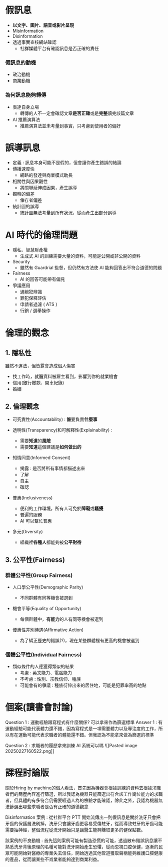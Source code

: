 # 假訊息
- **以文字、圖片、語音或影片呈現**
- Misinformation
- Disinformation
- 透過事實查核網站確認
	- 社群媒體平台有確認訊息是否正確的責任
### 假訊息的動機
- 政治動機
- 商業動機

### 為何訊息能夠轉傳
- 表達自身立場
	- 轉傳的人不一定會確認文章**是否正確**或是**完整**讀完該篇文章
- AI 推薦演算法
	- 推薦演算法並未考量到事實，只考慮到使用者的偏好

# 誤導訊息
- 定義 : 訊息本身可能不是假的，但會讓你產生錯誤的結論
- 傳播速度快
	- 網路的發達與商業模式助長
- 相關性與因果觀性
	- 將關聯延伸成因果，產生誤導
- 觀察的偏差
	- 倖存者偏差
- 統計圖的誤導
	- 統計圖無法考量到所有狀況，從而產生出部分誤導

# AI 時代的倫理問題
- 隱私、智慧財產權
	- 生成式 AI 的訓練需要大量的資料，可能是公開或非公開的資料
- Security
	- 雖然有 Guardrial 監督，但仍然有方法使 AI 能夠回答出不符合道德的問題
- Fairness
	- AI 的回答可能帶有偏見
- 爭議應用
	- 通緝犯辨識
	- 罪犯保釋評估
	- 申請者過濾 ( ATS )
	- 行銷 / 選舉操作
# 倫理的觀念
## 1.  隱私性
雖然不違法，但皆露會造成個人傷害
- 找工作時，就醫資料被雇主看到，影響到你的就業機會
- 信用(銀行繳款、開車紀錄)
- 婚姻
## 2.  倫理觀念
- 可究責性(Accountability) : **誰**要負責**什麼事**

- 透明性(Transparency)和可解釋性(Explainability) :
	- 需要**知道**的**風險**
	- 需要**知道**這個建議是**如何做出的**

- 知情同意(Informed Consent)
	- 揭露 : 是否將所有事情都描述出來
	- 了解
	- 自主
	- 確認

- 普惠(Inclusiveness)
	- 便利的工作環境，所有人可免於**障礙**或**騷擾**
	- 普遍的服務
	- AI 可以幫忙普惠

- 多元(Diversity)
	- 組織裡**各種人**都能夠被**公平對待**

## 3.  公平性(Fairness)
### 群體公平性(Group Fairness)
- 人口學公平性(Demographic Parity)
	- 不同群體有同等機會被選到

- 機會平等(Equality of Opportunity)
	- 每個群體中，**有能力**的人有同等機會被選到

- 優惠性差別待遇(Affirmative Action)
	- 為了矯正歷史的錯誤(?)，現在某些群體裡有更高的機會被選到

### 個體公平性(Individual Fairness)
- 類似條件的人應獲得類似的結果
	- 考慮 : 英文能力、電腦能力
	- 不考慮 : 性別、宗教信仰、種族
	- 可能會有的爭議 : 種族衍伸出來的居住地，可能是犯罪率高的地點

# 個案(讀書會討論)
Question 1 : 運動經驗跟寫程式有什麼關係? 可以拿來作為篩選標準
Answer 1 : 有運動經驗可能代表體力還不錯，因為寫程式是一項需要體力以及專注度的工作，所以有在運動可能代表求職者的體能還不錯。但我認為不能拿來做為篩選的標準

Question 2 : 求職者的履歷拿來訓練 AI 系統可以嗎
![[Pasted image 20250227160522.png]]

# 課程討論版

關於Hiring by machine的個人看法，首先因為機器會根據訓練的資料去根據求職者們的簡歷內容進行篩選，所以我認為機器只能篩選出符合該工作崗位能力的求職者，但具體的有多符合仍需要經過人為的檢驗才能確認，除此之外，我認為機器無法篩選出哪些求職者是否有正確的道德觀念

Disinformation 案例 : 從社群平台 PTT 開始流傳出一則假訊息是關於洗牙只會把牙齒的保護層洗刷掉，洗牙只會讓牙齒更容易受傷蛀牙，從而導致蛀牙的牙齒可能需要抽神經，整個流程從洗牙開始只是讓醫生能夠賺取更多的健保點數。

該案例的不良動機 : 首先這則案例可能有製造恐慌的可能，透過散布錯誤訊息讓不熟悉洗牙背後原理的名種可能對洗牙開始產生恐懼，從而忽視口腔保健，逐漸的民眾可能開始對醫療的專業失去信任，開始透過其他管道獲取聲稱能夠維護口腔健康的產品，從而讓某些不肖業者能夠達到商業利益。